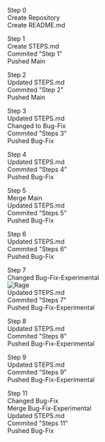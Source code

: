 Step 0<br>
Create Repository<br>
Create README.md<br>

Step 1<br>
Create STEPS.md<br>
Commited "Step 1"<br>
Pushed Main<br>

Step 2<br>
Updated STEPS.md<br>
Commited "Step 2"<br>
Pushed Main<br>

Step 3<br>
Updated STEPS.md<br>
Changed to Bug-Fix<br>
Commited "Steps 3"<br>
Pushed Bug-Fix<br>

Step 4<br>
Updated STEPS.md<br>
Commited "Steps 4"<br>
Pushed Bug-Fix<br>

Step 5<br>
Merge Main<br>
Updated STEPS.md<br>
Commited "Steps 5"<br>
Pushed Bug-Fix<br>

Step 6<br>
Updated STEPS.md<br>
Commited "Steps 6"<br>
Pushed Bug-Fix<br>

Step 7<br>
Changed Bug-Fix-Experimental<br>
![Rage](https://res.cloudinary.com/practicaldev/image/fetch/s--NUSRQ-3J--/c_limit%2Cf_auto%2Cfl_progressive%2Cq_auto%2Cw_880/https://i.redd.it/5iphhycu0io11.png)<br>
Updated STEPS.md<br>
Commited "Steps 7"<br>
Pushed Bug-Fix-Experimental<br>

Step 8<br>
Updated STEPS.md<br>
Commited "Steps 8"<br>
Pushed Bug-Fix-Experimental<br>

Step 9<br>
Updated STEPS.md<br>
Commited "Steps 9"<br>
Pushed Bug-Fix-Experimental<br>

Step 11<br>
Changed Bug-Fix<br>
Merge Bug-Fix-Experimental<br>
Updated STEPS.md<br>
Commited "Steps 11"<br>
Pushed Bug-Fix<br>